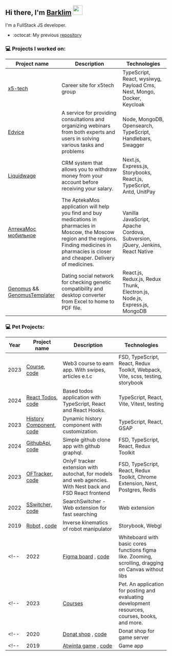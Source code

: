<!--
**Barklim/Barklim** is a ✨ _special_ ✨ repository because its `README.md` (this file) appears on your GitHub profile.

Here are some ideas to get you started:

inspired By https://github.com/codeSTACKr/codeSTACKr
https://www.youtube.com/watch?v=n6d4KHSKqGk

https://github.com/gautamkrishnar
https://github.com/anuraghazra
https://simpleicons.org/
-->

## Hi there, I'm [Barklim][websitepholio]  <img src="https://media.giphy.com/media/WUlplcMpOCEmTGBtBW/giphy.gif" width="30">

I'm a FullStack JS developer.

<!-- - 🔭 I’m currently working on a [CreeperLand][websiteplant]! -->
- :octocat: My previous [repository][oldrep]

### 💻 Projects I worked on:

| Project name | Description | Technologies |
|----------|----------|----------|
| <a href="https://www.x5-tech.ru/">x5-tech</a> | Сareer site for x5tech group | TypeScript, React, wysiwyg, Payload Cms, Nest, Mongo, Docker, Keycloak |
| <a href="https://edvice.pro/">Edvice</a> | A service for providing consultations and organizing webinars from both experts and users in solving various tasks and problems | Node, MongoDB, Opensearch, TypeScript, Handlebars, Swagger   |
| <a href="https://liquidwage.com/en">Liquidwage</a>  | CRM system that allows you to withdraw money from your account before receiving your salary. | Next.js, Express.js, Storybooks, React.js, TypeScript, Antd, UnitPay |
| <a href="https://apps.apple.com/ru/app/%D0%B0%D0%BF%D1%82%D0%B5%D0%BA%D0%B0%D0%BC%D0%BE%D1%81-%D0%BF%D0%BE%D0%B8%D1%81%D0%BA-%D0%BB%D0%B5%D0%BA%D0%B0%D1%80%D1%81%D1%82%D0%B2/id1292282198">АптекаМос мобильное</a>  | The AptekaMos application will help you find and buy medications in pharmacies in Moscow, the Moscow region and the regions. Finding medicines in pharmacies is closer and cheaper. Delivery of medicines. | Vanilla JavaScript, Apache Cordova, Subversion, jQuery, Jenkins, React Native |
| <a href="https://github.com/Barklim/Genomus">Genomus</a> && <a href="https://github.com/Barklim/GenomusTemplater">GenomusTemplater</a>  | Dating social network for checking genetic compatibility and desktop converter from Excel to home to PDF file.  | React.js, Redux.js, Redux Thunk, Electron.js, Node.js, Express.js, MongoDB |

### 💻 Pet Projects:


| Year | Project name | Description | Technologies |
|----------|----------|----------|----------|
| 2023 | <a href="https://coursearn.netlify.app/">Course</a>, <a href="https://github.com/Barklim/course">code</a>  | Web3 course to earn app. With swipes, articles e.t.c | FSD, TypeScript, React, Redux Toolkit, Webpack, Vite, scss, testing, storybook |
| 2024 | <a href="https://todos-swart-eight.vercel.app/">React Todos</a>, <a href="https://github.com/Barklim/todos">code</a>  | Based todos application with TypeScript, React and React Hooks. | TypeScript, React, Vite, Vitest, testing |
| 2023 | <a href="https://coursearn.netlify.app/history">History Component</a>, <a href="https://github.com/Barklim/course/tree/main/src/pages/HistoryPage">code</a>  | Dynamic history component with customization. | TypeScript, React, GSAP |
| 2024 | <a href="https://barklimgithubgraphql.netlify.app/">GithubApi</a>, <a href="https://github.com/Barklim/Github-GraphQL-Api">code</a> | Simple github clone app with github graphql. | FSD, TypeScript, React, Redux Toolkit |
| 2023 | <a href="https://oftracker.netlify.app">OFTracker</a>, <a href="https://github.com/Barklim/onlyfClient">code</a> | OnlyF tracker extension with autochat, for models and web agencies. With Nest back and FSD React frontend | FSD, TypeScript, React, Redux Toolkit, Chrome Extension, Nest, Postgres, Redis |
| 2022 | <a href="https://github.com/Barklim/SearchSwitcher">SSwitcher, code</a>  | SearchSwitcher - Web extension for fast searching | Web extension |
| 2019 | <a href="https://barkarula.github.io/threejsIkSolvers/?path=/story/pzk--1-constraints">Robot</a> , <a href="https://github.com/Barkarula/threejsIkSolvers">code</a> | Inverse kinematics of robot manipulator | Storybook, Webgl |
<!-- | 2022 | <a href="https://barklim.github.io/whiteBoardCanvas/">Figma board</a> , <a href="https://github.com/Barklim/whiteBoardCanvas">code</a>  | Whiteboard with basic cores functions figma like. Zooming, scrolling, dragging on Canvas without libs | Core Js | -->
<!-- | 2023 | <a href="https://main--mellifluous-rolypoly-f95eb8.netlify.app/">Сourses</a> | Pet. An application for posting and evaluating development resources, courses, books, and more. | TypeScript, React, i18n, Redux Toolkit, SCSS, Webpack, Vite, Storybook, Jest, Cypress, GSAP   | -->
<!-- | 2020 | <a href="https://creeperlandvue.netlify.app/">Donat shop</a> , <a href="https://github.com/Barklim/CreeperLandVue">code</a> | Donat shop for game server | Vue, JS | -->
<!--  | 2019 | <a href="https://barklim.github.io/atw-market/">Atwinta game</a> , <a href="https://github.com/Barklim/atw-market">code</a> | Game app | React, Redux, Class components |  -->


[websiteoldpholio]: https://barklim.github.io/
[websitepholio]: https://barklim.github.io/folio/
[website]: https://c.com
[websiteplant]: https://github.com/Barklim/CreeperLand
[trello]: https://trello.com/b/ToA7vWwJ/projects-barklim
[codesandbox]: https://codesandbox.io/u/kliment.barkalov
[bitdev]: https://bit.dev/barklim/barklim
[codewars]: codewars
[oldrep]: https://github.com/Barkarula
[twitter]: https://twitter.com/c
[youtube]: https://youtube.com/c
[instagram]: https://instagram.com/c
[linkedin]: https://linkedin.com/in/c
[webdevplaylist]: https://www.youtube.com/playlist?list=PLkwxH9e_vrAJ0WbEsFA9W3I1W-g_BTsbt
[jsplaylist]: https://www.youtube.com/playlist?list=PLkwxH9e_vrALRJKu7wfXby3MKeflhTu6B
[cssplaylist]: https://www.youtube.com/playlist?list=PLkwxH9e_vrALSdvZuEh6gqQdmDoDIoqz4
[reactplaylist]: https://www.youtube.com/playlist?list=PLkwxH9e_vrAK4TdffpxKY3QGyHCpxFcQ0

